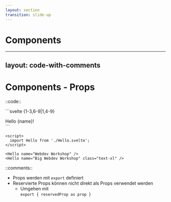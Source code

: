 ```yaml
---
layout: section
transition: slide-up
---
```


# Components

---
layout: code-with-comments
---

# Components - Props

::code::

<div>
```svelte {1-3,6-9|1,4-9}
<script>
  export let name = "World";

  let className = "";
  export { className as class };
</script>

<div class={className}>Hello {name}!</div>
```

```svelte {1-5|1-4,6}
<script>
  import Hello from './Hello.svelte';
</script>

<Hello name="Webdev Workshop" />
<Hello name="Big Webdev Workshop" class="text-xl" />
```
</div>

::comments::

- Props werden mit `export` definiert
- Reservierte Props können nicht direkt als Props verwendet werden
  - Umgehen mit <br> `export { reservedProp as prop }`


